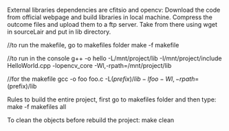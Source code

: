 External libraries dependencies are cfitsio and opencv:
Download the code from official webpage and build libraries in local machine.
Compress the outcome files and upload them to a ftp server. 
Take from there using wget in sourceLair and put in lib directory.

//to run the makefile, go to makefiles folder
make -f makefile

//to run in the console
g++ -o hello -L/mnt/project/lib -I/mnt/project/include HelloWorld.cpp -lopencv_core -Wl,-rpath=/mnt/project/lib


//for the makefile
gcc -o foo foo.c -L$(prefix)/lib -lfoo -Wl,-rpath=$(prefix)/lib


Rules to build the entire project, first go to makefiles folder and then type:
make -f makefiles all

To clean the objects before rebuild the project:
make clean
